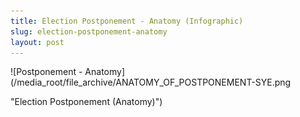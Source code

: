 ```yaml
---
title: Election Postponement - Anatomy (Infographic)
slug: election-postponement-anatomy
layout: post
---
```


![Postponement - Anatomy](/media_root/file_archive/ANATOMY_OF_POSTPONEMENT-SYE.png

 "Election Postponement (Anatomy)")

